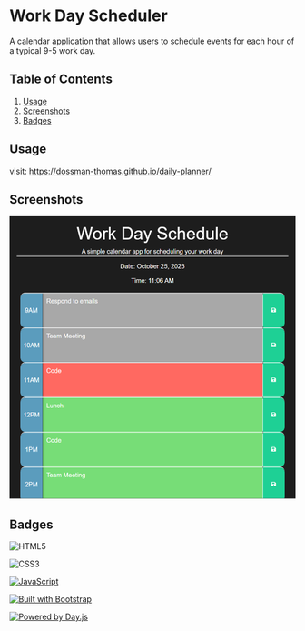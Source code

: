 # Work Day Scheduler

A calendar application that allows users to schedule events for each hour of a typical 9-5 work day.

## Table of Contents

1. [Usage](#usage)
2. [Screenshots](#screenshots)
3. [Badges](#badges)

## Usage

visit: 
https://dossman-thomas.github.io/daily-planner/

## Screenshots

![Scheduler-SS1](./Assets/images/daily-planner-preview.png)

## Badges

![HTML5](https://img.shields.io/badge/html5-%23E34F26.svg?style=for-the-badge&logo=html5&logoColor=white)

![CSS3](https://img.shields.io/badge/css3-%231572B6.svg?style=for-the-badge&logo=css3&logoColor=white)

[![JavaScript](https://img.shields.io/badge/JavaScript-ES6-yellow?style=for-the-badge&logo=javascript)](https://developer.mozilla.org/en-US/docs/Web/JavaScript)

[![Built with Bootstrap](https://img.shields.io/badge/Built%20with-Bootstrap-563d7c?logo=bootstrap&logoColor=white)](https://getbootstrap.com/)

[![Powered by Day.js](https://img.shields.io/badge/Powered%20by-Day.js-blue)](https://day.js.org/)
